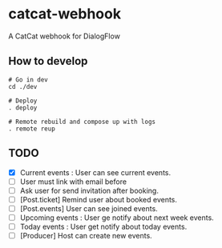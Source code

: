 # catcat-webhook
A CatCat webhook for DialogFlow

## How to develop
```
# Go in dev
cd ./dev

# Deploy
. deploy

# Remote rebuild and compose up with logs
. remote reup
```

## TODO
- [x] Current events : User can see current events.
- [ ] User must link with email before
- [ ] Ask user for send invitation after booking.
- [ ] [Post.ticket] Remind user about booked events. 
- [ ] [Post.events] User can see joined events.
- [ ] Upcoming events : User ge notify about next week events.
- [ ] Today events : User get notify about today events.
- [ ] [Producer] Host can create new events.